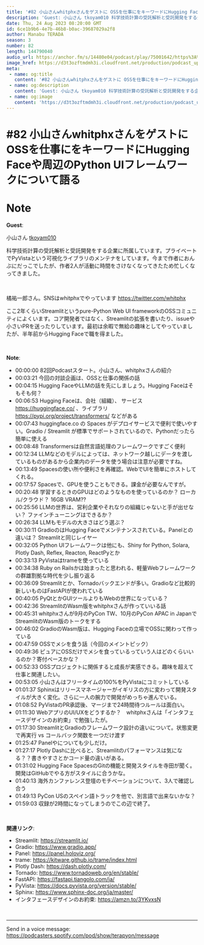 ```yaml
---
title: '#82 小山さんwhitphxさんをゲストに OSSを仕事にをキーワードにHugging Faceや周辺のPython UIフレームワークについて語る'
description: 'Guest: 小山さん tkoyam010 科学技術計算の受託解析と受託開発をする企業に所属しています。プライベートでPyVistaという可視化ライブラリのメンテナをしています。今まで作者におんぶにだ'
date: Thu, 24 Aug 2023 08:20:00 GMT
id: 6ce1b9b6-4e7b-46b8-b0ac-39687029a2f8
author: Manabu TERADA
season: 3
number: 82
length: 144790040
audio_url: https://anchor.fm/s/14480e04/podcast/play/75001642/https%3A%2F%2Fd3ctxlq1ktw2nl.cloudfront.net%2Fstaging%2F2023-7-24%2F18507a6b-b8c9-12fe-f129-36131cdb60bb.mp3
image_href: https://d3t3ozftmdmh3i.cloudfront.net/production/podcast_uploaded/3302665/3302665-1582446732992-f3e5401da36c1.jpg
meta:
 - name: og:title
   content: '#82 小山さんwhitphxさんをゲストに OSSを仕事にをキーワードにHugging Faceや周辺のPython UIフレームワークについて語る'
 - name: og:description
   content: 'Guest: 小山さん tkoyam010 科学技術計算の受託解析と受託開発をする企業に所属しています。プライベートでPyVistaという可視化ライブラリのメンテナをしています。今まで作者におんぶにだ'
 - name: og:image
   content: 'https://d3t3ozftmdmh3i.cloudfront.net/production/podcast_uploaded/3302665/3302665-1582446732992-f3e5401da36c1.jpg'
---
```

# #82 小山さんwhitphxさんをゲストに OSSを仕事にをキーワードにHugging Faceや周辺のPython UIフレームワークについて語る

<DisplayDate :dateStr="'Thu, 24 Aug 2023 08:20:00 GMT'" />
<DisplaySeason :season="3" :topic="82" />


# Note

<p><strong>Guest</strong>:</p>
<p>小山さん <a href="https://twitter.com/tkoyam010" rel="noopener noreferer" target="_blank">tkoyam010</a></p>
<p>科学技術計算の受託解析と受託開発をする企業に所属しています。プライベートでPyVistaという可視化ライブラリのメンテナをしています。今まで作者におんぶにだっこでしたが、作者2人が活動に時間をさけなくなってきたため忙しくなってきました。</p>
<p><br /></p>
<p>橘祐一郎さん。SNSはwhitphxでやっています <a href="https://twitter.com/whitphx⁠" rel="noopener noreferer" target="_blank">https://twitter.com/whitphx⁠</a></p>
<p>ここ2年くらいStreamlitというpure-Python Web UI frameworkのOSSコミュニティによくいます。コア開発者ではなく、Streamlitの拡張を書いたり、issueや小さいPRを送ったりしています。最初は余暇で無給の趣味としてやっていましたが、半年前からHugging Faceで職を得ました。</p>
<p><br /></p>
<p><strong>Note</strong>:</p>
<ul>
 <li>00:00:00 82回Podcastスタート。小山さん、whitphxさんの紹介</li>
 <li>00:03:21 今回の対談企画は、OSSと仕事の関係の話</li>
  <li>00:04:15 Hugging FaceやLLMの話を先にしましょう。Hugging Faceはそもそも何？</li>
  <li>00:06:53 Hugging Faceは、会社（組織）、 サービス <a href="https://huggingface.co/" rel="noreferrer nofollow noopener" target="_blank">https://huggingface.co/</a> 、ライブラリ <a href="https://pypi.org/project/transformers/" rel="noreferrer nofollow noopener" target="_blank">https://pypi.org/project/transformers/</a> などがある</li>
  <li>00:07:43 huggingface.co の Spaces がデプロイサービスで便利で使いやすい。Gradio / Streamlit が標準でサポートされているので、Pythonだったら簡単に使える</li>
  <li>00:08:48 Transformersは自然言語処理のフレームワークですごく便利</li>
  <li>00:12:34 LLMなどのモデルによっては、ネットワーク越しにデータを渡しているものがあるから企業内のデータを使う場合は注意が必要ですね。</li>
  <li>00:13:49 Spacesの使い所や便利さを再確認。WebでUIを簡単にホストしてくれる。</li>
  <li>00:17:57 Spacesで、GPUを使うこともできる。課金が必要なんですが。</li>
  <li>00:20:48 学習するときのGPUはどのようなものを使っているのか？ ローカル/クラウド？ 16GB VRAM??</li>
  <li>00:25:56 LLMの世界は、営利企業やそれなりの組織じゃないと手が出せない？ ファインチューニングはできるか？</li>
  <li>00:26:34 LLMもモデルの大きさはどう選ぶ？</li>
  <li>00:30:11 GradioのはHugging Faceでメンテナンスされている。Panelとの違いは？ Streamlitと同じレイヤー</li>
  <li>00:32:05 Python UIフレームワークは他にも、Shiny for Python, Solara, Plotly Dash, Reflex, Reacton, ReactPyとか</li>
  <li>00:33:13 PyVistaはtrameを使っている</li>
  <li>00:34:38 Ruby on Railsかは始まったと思われる、軽量Webフレームワークの群雄割拠な時代を少し振り返る</li>
  <li>00:36:09 Streamlitとか、Tornadoバックエンドが多い。Gradioなど比較的新しいものはFastAPIが使われている</li>
  <li>00:40:05 PyQtとかGUIツールよりもWebの世界になっている？</li>
  <li>00:42:36 StreamlitのWasm版をwhitphxさんが作っていいる話</li>
  <li>00:45:31 whitphxさんが9月のPyCon TW、10月のPyCon APAC in JapanでStreamlitのWasm版のトークをする</li>
  <li>00:46:02 GradioのWasm版は、Hugging Faceの立場でOSSに関わって作っている</li>
  <li>00:47:59 OSSでメシを食う話（今回のメイントピック）</li>
  <li>00:49:36 ピュアにOSSだけでメシを食っているっていう人はどのくらいいるのか？寄付ベースかな？</li>
  <li>00:52:33 OSSプロジェクトに関係すると成長が実感できる。趣味を超えて仕事と関連したい。</li>
  <li>00:53:05 小山さんはフリータイムの100%をPyVistaにコミットしている</li>
  <li>01:01:37 Sphinxはリリースマネージャーがイギリスの方に変わって開発スタイルが大きく変化。さらに一人の腕力で開発がめっちゃ進んでいる。</li>
  <li>01:08:52 PyVistaのPR承認後、マージまで24時間待つルールは面白い。</li>
  <li>01:11:30 WebアプリのUI/UXをどうするか？　whitphxさんは「インタフェースデザインのお約束」で勉強したが。</li>
  <li>01:17:30 StreamlitとGradioのフレームワーク設計の違いについて。状態変更で再実行 vs コールバック関数を一つだけ渡す</li>
  <li>01:25:47 Panelやについても少しだけ。</li>
  <li>01:27:17 Plotly Dashに比べると、Streamlitのパフォーマンスは気になる？？書きやすさとかコード量の違いがある。</li>
  <li>01:31:02 Hugging Face SpacesのGitの機能と開発スタイルを寺田が聞く。開発はGitHubでやる方がスタイルに合うかな。</li>
  <li>01:40:13 海外カンファレンス登壇のモチベーションについて、3人で確認し合う</li>
  <li>01:49:13 PyCon USのスペイン語トラックを他で、別言語で出来ないかな？</li>
  <li>01:59:03 収録が2時間になってしまうのでこの辺で終了。</li>
</ul>
<p><br /></p>
<p><strong>関連リンク</strong>:</p>
<ul>
  <li>Streamlit: <a href="https://streamlit.io/" rel="noreferrer nofollow noopener" target="_blank">https://streamlit.io/</a></li>
  <li>Gradio: <a href="https://www.gradio.app/" rel="noreferrer nofollow noopener" target="_blank">https://www.gradio.app/</a></li>
  <li>Panel: <a href="https://panel.holoviz.org/" rel="noreferrer nofollow noopener" target="_blank">https://panel.holoviz.org/</a></li>
  <li>trame: <a href="https://kitware.github.io/trame/index.html" rel="noreferrer nofollow noopener" target="_blank">https://kitware.github.io/trame/index.html</a></li>
  <li>Plotly Dash: <a href="https://dash.plotly.com/" rel="noreferrer nofollow noopener" target="_blank">https://dash.plotly.com/</a></li>
  <li>Tornado: <a href="https://www.tornadoweb.org/en/stable/" rel="noreferrer nofollow noopener" target="_blank">https://www.tornadoweb.org/en/stable/</a></li>
  <li>FastAPI: <a href="https://fastapi.tiangolo.com/ja/" rel="noreferrer nofollow noopener" target="_blank">https://fastapi.tiangolo.com/ja/</a></li>
  <li>PyVista: <a href="https://docs.pyvista.org/version/stable/" rel="noreferrer nofollow noopener" target="_blank">https://docs.pyvista.org/version/stable/</a></li>
  <li>Sphinx: <a href="https://www.sphinx-doc.org/ja/master/" rel="noreferrer nofollow noopener" target="_blank">https://www.sphinx-doc.org/ja/master/</a></li>
  <li>インタフェースデザインのお約束: <a href="https://amzn.to/3YKvxsN" rel="noreferrer nofollow noopener" target="_blank">https://amzn.to/3YKvxsN</a></li>
</ul>
<p><br /></p>

--- 

Send in a voice message: https://podcasters.spotify.com/pod/show/terapyon/message



<Player title="#82 小山さんwhitphxさんをゲストに OSSを仕事にをキーワードにHugging Faceや周辺のPython UIフレームワークについて語る" 
  audio_url="https://anchor.fm/s/14480e04/podcast/play/75001642/https%3A%2F%2Fd3ctxlq1ktw2nl.cloudfront.net%2Fstaging%2F2023-7-24%2F18507a6b-b8c9-12fe-f129-36131cdb60bb.mp3" 
  image_href="https://d3t3ozftmdmh3i.cloudfront.net/production/podcast_uploaded/3302665/3302665-1582446732992-f3e5401da36c1.jpg" 
/>

